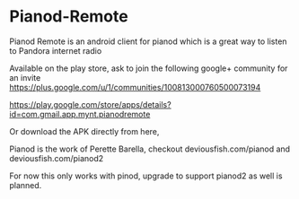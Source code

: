 # Pianod-Remote
Pianod Remote is an android client for pianod which is a great way to listen to Pandora internet radio

Available on the play store, ask to join the following google+ community for an invite
https://plus.google.com/u/1/communities/100813000760500073194

https://play.google.com/store/apps/details?id=com.gmail.app.mynt.pianodremote

Or download the APK directly from here, 

Pianod is the work of Perette Barella, checkout deviousfish.com/pianod and deviousfish.com/pianod2

For now this only works with pinod, upgrade to support pianod2 as well is planned.
